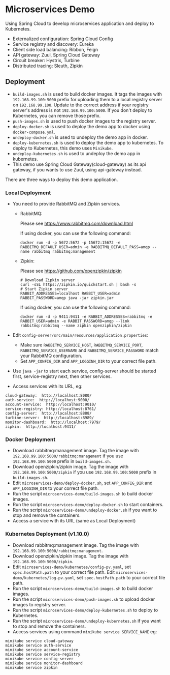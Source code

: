 # Microservices Demo
Using Spring Cloud to develop microservices application and deploy to Kubernetes.

* Externalized configuration: Spring Cloud Config
* Service registry and discovery: Eureka
* Client side load balancing: Ribbon, Feign
* API gateway: Zuul, Spring Cloud Gateway
* Circuit breaker: Hystrix, Turbine
* Distributed tracing: Sleuth, Zipkin

## Deployment
* `build-images.sh` is used to build docker images.
  It tags the images with `192.168.99.100:5000` prefix for uploading them to a local registry server on `192.168.99.100`.
  Update to the correct address if your registry server's address is not `192.168.99.100:5000`.
  If you don't deploy to Kubernetes, you can remove those prefix.
* `push-images.sh` is used to push docker images to the registry server.
* `deploy-docker.sh` is used to deploy the demo app to docker using `docker-compose.yml`.
* `undeploy-docker.sh` is used to undeploy the demo app in docker.
* `deploy-kubernetes.sh` is used to deploy the demo app to kubernetes.
  To deploy to Kubernetes, this demo uses `Minikube`.
* `undeploy-kubernetes.sh` is used to undeploy the demo app in kubernetes.
* This demo use Spring Cloud Gateway(cloud-gateway) as its api gateway, if you wants to use Zuul, using api-gateway instead.

There are three ways to deploy this demo application.
### Local Deployment
* You need to provide RabbitMQ and Zipkin services.
  - RabbitMQ:
    
    Please see https://www.rabbitmq.com/download.html
    
    If using docker, you can use the following command:
    ```
    docker run -d -p 5672:5672 -p 15672:15672 -e RABBITMQ_DEFAULT_USER=admin -e RABBITMQ_DEFAULT_PASS=amqp --name rabbitmq rabbitmq:management
    ```
    
  - Zipkin:
    
    Please see https://github.com/openzipkin/zipkin
    ```
    # Download Zipkin server
    curl -sSL https://zipkin.io/quickstart.sh | bash -s
    # Start Zipkin server
    RABBIT_ADDRESSES=localhost RABBIT_USER=admin RABBIT_PASSWORD=amqp java -jar zipkin.jar
    ```

    If using docker, you can use the following command:
    ```
    docker run -d -p 9411:9411 -e RABBIT_ADDRESSES=rabbitmq -e RABBIT_USER=admin -e RABBIT_PASSWORD=amqp --link rabbitmq:rabbitmq --name zipkin openzipkin/zipkin
    ```
    
* Edit `config-server/src/main/resources/application.properties`:
  * Make sure `RABBITMQ_SERVICE_HOST`, `RABBITMQ_SERVICE_PORT`, `RABBITMQ_SERVICE_USERNAME` and  `RABBITMQ_SERVICE_PASSWORD`
    match your RabbitMQ configuration.
  * Set `APP_CONFIG_DIR` and `APP_LOGGINH_DIR` to your correct file path.
* Use `java -jar` to start each service, config-server should be started first, service-registry next, then other services.
* Access services with its URL, eg:
```
cloud-gateway:  http://localhost:8080/
auth-service:  http://localhost:9000/
account-service:  http://localhost:9010/
service-registry: http://localhost:8761/
config-server:  http://localhost:8888/
turbine-server:  http://localhost:8989/
monitor-dashboard:  http://localhost:7979/
zipkin:  http://localhost:9411/
```

### Docker Deployment
* Download rabbitmq:management image.
  Tag the image with `192.168.99.100:5000/rabbitmq:management` if you use `192.168.99.100:5000` prefix in `build-images.sh`.
* Download openzipkin/zipkin image.
  Tag the image with `192.168.99.100:5000/zipkin` if you use `192.168.99.100:5000` prefix in `build-images.sh`.
* Edit `microservices-demo/deploy-docker.sh`, set `APP_CONFIG_DIR` and `APP_LOGGINH_DIR` to your correct file path.
* Run the script `microservices-demo/build-images.sh` to build docker images.
* Run the script `microservices-demo/deploy-docker.sh` to start containers.
* Run the script `microservices-demo/undeploy-docker.sh` if you want to stop and remove the containers.
* Access a service with its URL (same as Local Deployment)

### Kubernetes Deployment (v1.10.0)
* Download rabbitmq:management image.
  Tag the image with `192.168.99.100:5000/rabbitmq:management`.
* Download openzipkin/zipkin image.
  Tag the image with `192.168.99.100:5000/zipkin`.
* Edit `microservices-demo/kubernetes/config-pv.yaml`, set `spec.hostPath.path` to your correct file path.
  Edit `microservices-demo/kubernetes/log-pv.yaml`, set `spec.hostPath.path` to your correct file path.
* Run the script `microservices-demo/build-images.sh` to build docker images.
* Run the script `microservices-demo/push-images.sh` to upload docker images to registry server.
* Run the script `microservices-demo/deploy-kubernetes.sh` to deploy to Kubernetes.
* Run the script `microservices-demo/undeploy-kubernetes.sh` if you want to stop and remove the containers.
* Access services using command `minikube service SERVICE_NAME` eg: 
```
minikube service cloud-gateway
minikube service auth-service
minikube service account-service
minikube service service-registry
minikube service config-server
minikube service monitor-dashboard
minikube service zipkin
```
